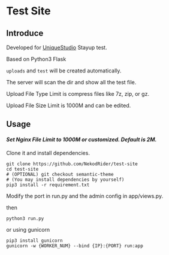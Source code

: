 ﻿# Test Site  

## Introduce

Developed for [UniqueStudio](https://hustunique.com/) Stayup test.

Based on Python3 Flask

`uploads` and `test` will be created automatically.

The server will scan the dir and show all the test file.

Upload File Type Limit is compress files like 7z, zip, or gz.

Upload File Size Limit is 1000M and can be edited.

## Usage

#### *Set Nginx File Limit to 1000M or customized. Default is 2M.*

Clone it and install dependencies.
``` shell
git clone https://github.com/NekodRider/test-site
cd test-site
# (OPTIONAL) git checkout semantic-theme
# (You may install dependencies by yourself)
pip3 install -r requirement.txt
```

Modify the port in run.py and the admin config in app/views.py.

then
```
python3 run.py
```
or using gunicorn
```
pip3 install gunicorn
gunicorn -w {WORKER_NUM} --bind {IP}:{PORT} run:app
```
